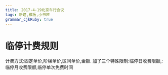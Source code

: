 ```yaml
---
title: 2017-4-19北京车行会议
tags: 新建,模板,小书匠
grammar_cjkRuby: true
---
```


# 临停计费规则
计费方式:固定单价,阶梯单价,区间单价,金额.
加了三个特殊限制:临停日收费限额,:临停月收费限额,临停单次免费时间